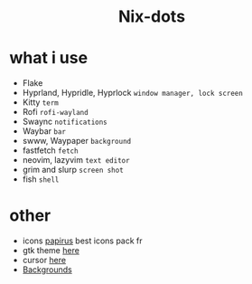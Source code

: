<div align="center">
    <h1>Nix-dots</h1>
</div>

# what i use

- Flake
- Hyprland, Hypridle, Hyprlock `window manager, lock screen`
- Kitty `term`
- Rofi `rofi-wayland`
- Swaync `notifications`
- Waybar `bar`
- swww, Waypaper `background`
- fastfetch `fetch`
- neovim, lazyvim `text editor`
- grim and slurp `screen shot`
- fish `shell`

# other

- icons [papirus](https://github.com/PapirusDevelopmentTeam/papirus-icon-theme) best icons pack fr
- gtk theme [here](https://github.com/catppuccin/gtk/releases/download/v1.0.3/catppuccin-mocha-blue-standard+default.zip)
- cursor [here](https://www.pling.com/p/2163668)
- [Backgrounds](https://github.com/b65t/Background)
